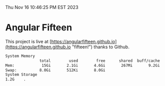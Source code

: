 Thu Nov 16 10:46:25 PM EST 2023

# Angular Fifteen


This project is live at [https://angularfifteen.github.io](https://angularfifteen.github.io "fifteen!") thanks to Github.

```bash
System Memory
               total        used        free      shared  buff/cache   available
Mem:            15Gi       2.1Gi       4.6Gi       267Mi       9.2Gi        13Gi
Swap:          8.0Gi       512Ki       8.0Gi
System Storage
1.2G	.
```
